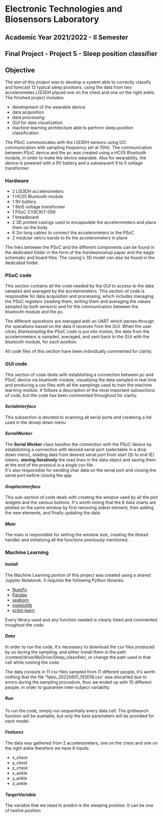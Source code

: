 # Electronic Technologies and Biosensors Laboratory

## Academic Year 2021/2022 - II Semester

## Final Project - Project 5 - Sleep position classifier
## Objective
The aim of this project was to develop a system able to correctly classify and forecast 12 typical sleep positions, using the data from two accelerometes LIS3DH placed one on the chest and one on the right ankle. 
The finished project includes: 
- development of the wearable device
- data acquisition
- data processing
- GUI for data visualization
- machine learning architecture able to perform sleep position classification

The PSoC communicates with the LIS3DH sensors using I2C communication with sampling frequency set at 10Hz. 
The communication between PSoC device and the pc was created using a HC05 Bluetooth module, in order to make the device wearable.
Also for wearability, the device is powered with a 9V battery and a subsequent 9 to 5 voltage transformer.
### Hardware
- 2 LIS3DH accelerometers
- 1 HC05 Bluetooth module
- 1 9V battery
- 1 9to5 voltage transformer
- 1 PSoC CY8CKIT-059 
- 1 breadboard
- 2 3D printed casings used to encapsulate the accelerometers and place them on the body
- 6 2m long cables to connect the accelerometers to the PSoC
- 2 modular velcro bands to fix the accelerometers in place 

The links between the PSoC and the different components can be found in the dedicated folder in the form of the $hardware setup$ paper and the eagle schematic and board files.
The casing's 3D model can also be found in the dedicated folder.

### PSoC code
This section contains all the code needed by the GUI to access to the data sampled and averaged by the accelerometers. 
This section of code is responsible for data acquisition and processing, which includes managing the PSoC registers (reading them, writing them and averaging the values sampled by both sensors) and for the communication between the bluetooth module and the pc. 

The different operations are managed with an UART which parses through the operations based on the data it receives from the GUI. 
When the user clicks $Start  sampling$ the PSoC code is put into motion, the data from the accelerometers is sampled, averaged, and sent back to the GUI with the bluetooth module, for each position.


All code files of this section have been individually commented for clarity.

### GUI code
This section of code deals with establishing a connection between pc and PSoC device via bluetooth module, visualizing the data sampled in real time and producing a csv files with all the samplings used to train the machine learning module. 
It follows a description of the most important subsections of code, but the code has been commented throughout for clarity.
#### $Serial interface$
This subsection is devoted to scanning all serial ports and createing a list used in the drowp down menu
#### $Serial Worker$
The **Serial Worker** class handles the connection with the PSoC device by estabilishing a connection with desired serial port (selectable in a drop down menu), reading data from desired serial port from start (S) to end (E) tokens, **storing iteratively** the read lines in the data object and saving them at the end of the protocol in a single csv file.  
It's also responsible for sending char data on the serial port and closing the serial port before closing the app.
#### $Graphic interface$ 
This sub-section of code deals with creating the window used by all the plot widgets and the various buttons. 
It's worth noting that the 6 data charts are plotted on the same window by first removing oldest element, then adding the new elements, and finally updating the data.
#### $Main$
The main is responsible for setting the window size, creating the thread handler and initializing all the functions previously mentioned.

### Machine Learning
#### $Install$
The Machine Learning portion of this project was created using a shared Jupyter Notebook. It requires the following Python libraries:
- [NumPy](http://www.numpy.org/)
- [Pandas](http://pandas.pydata.org)
- [seaborn](https://seaborn.pydata.org/)
- [matplotlib](http://matplotlib.org/)
- [scikit-learn](http://scikit-learn.org/stable/)

Every library used and any function needed is clearly listed and commented troughout the code.

#### $Data$
In order to run the code, it's necessary to download the csv files produced by us during the sampling, and either install them in the path 
/content/drive/MyDrive/Sleep_classifier/, or change the path used in that cell while running the code.

The data consists in 11 csv files sampled from 11 different people, it's worth nothing that the file 'fabio_20220601_193018.csv' was discarted 
due to errors during the sampling procedure, thus we ended up with 10 different people, in order to guarantee inter-subject variabilty.

##### $Run$
To run the code, simply run sequentially every data cell. 
The gridsearch function will be available, but only the best parameters will be provided for each model. 

#### $Features$
The data was gathered from 2 accelerometers, one on the chest and one on the right ankle therefore we have 6 inputs:
- x_chest
- y_chest
- z_chest
- x_ankle
- y_ankle
- z_ankle

#### $Target Variable$
The variable that we need to predict is the sleeping position. It can be one of twelve position

